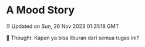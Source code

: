 # A Mood Story

⏰ Updated on Sun, 26 Nov 2023 01:31:18 GMT

💭 Thought: Kapan ya bisa liburan dari semua tugas ini?

